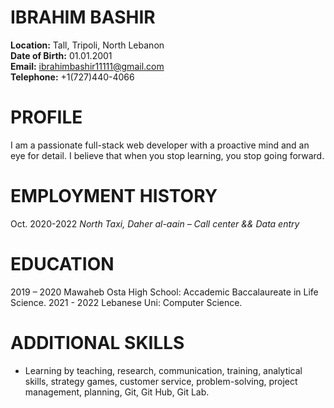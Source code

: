 # IBRAHIM BASHIR


**Location:** Tall, Tripoli, North Lebanon  
**Date of Birth:** 01.01.2001  
**Email:** ibrahimbashir11111@gmail.com  
**Telephone:** +1(727)440-4066  

# PROFILE

I am a passionate full-stack web developer with a proactive mind and an eye for detail. I believe that when you stop learning, you stop going forward.

# EMPLOYMENT HISTORY

Oct. 2020-2022            *North Taxi, Daher al-aain – Call center && Data entry*

# EDUCATION

2019 – 2020     Mawaheb Osta High School: Accademic Baccalaureate in Life Science.
2021 - 2022     Lebanese Uni: Computer Science.

# ADDITIONAL SKILLS

* Learning by teaching, research, communication, training, analytical skills, strategy games,
customer service, problem-solving, project management, planning, Git, Git Hub, Git Lab.
